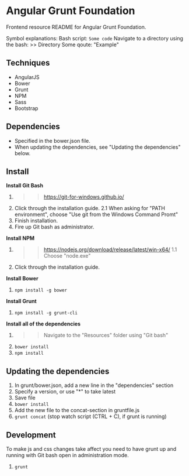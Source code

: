 Angular Grunt Foundation
=================================

Frontend resource README for Angular Grunt Foundation. 

Symbol explanations: 
	Bash script: ``Some code``
	Navigate to a directory using the bash: >> Directory
	Some qoute: "Example"

Techniques
----------
- AngularJS
- Bower
- Grunt
- NPM
- Sass
- Bootstrap 

Dependencies
------------
- Specified in the bower.json file. 
- When updating the dependencies, see "Updating the dependencies" below. 

Install
-------

**Install Git Bash**
1. >> https://git-for-windows.github.io/
2. Click through the installation guide.
	2.1 When asking for "PATH environment", choose "Use git from the Windows Command Promt"
3. Finish installation.
4. Fire up Git bash as administrator. 

**Install NPM**
1. >> https://nodejs.org/download/release/latest/win-x64/
	1.1 Choose "node.exe"
2. Click through the installation guide.

**Install Bower**
1. ``npm install -g bower``

**Install Grunt**
1. ``npm install -g grunt-cli``

**Install all of the dependencies**
1. >> Navigate to the "Resources" folder using "Git bash"
2. ``bower install``
3. ``npm install``


Updating the dependencies
-------------------------
1. In grunt/bower.json, add a new line in the "dependencies" section
2. Specify a version, or use "*" to take latest
3. Save file
4. ``bower install``
4. Add the new file to the concat-section in gruntfile.js
4. ``grunt concat`` (stop watch script (CTRL + C), if grunt is running)

Development
-----------
To make js and css changes take affect you need to have grunt up and running with Git bash open in administration mode. 

1. ``grunt``

